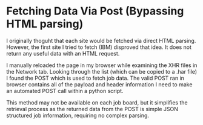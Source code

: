 # Fetching Data Via Post (Bypassing HTML parsing)
I originally thoguht that each site would be fetched via direct HTML parsing. However, the first site I tried to fetch (IBM) disproved that idea. It does not return any useful data with an HTML request.

I manually reloaded the page in my browser while examining the XHR files in the Network tab. Looking through the list (which can be copied to a .har file) I found the POST which is used to fetch job data. The valid POST ran in browser contains all of the payload and header information I need to make an automated POST call within a python script.

This method may not be available on each job board, but it simplifies the retrieval process as the returned data from the POST is simple JSON structured job information, requiring no complex parsing.